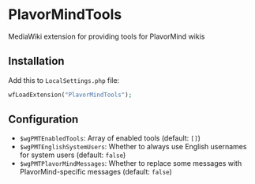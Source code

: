 # PlavorMindTools
MediaWiki extension for providing tools for PlavorMind wikis
## Installation
Add this to `LocalSettings.php` file:
```php
wfLoadExtension("PlavorMindTools");
```
## Configuration
* `$wgPMTEnabledTools`: Array of enabled tools (default: `[]`)
* `$wgPMTEnglishSystemUsers`: Whether to always use English usernames for system users (default: `false`)
* `$wgPMTPlavorMindMessages`: Whether to replace some messages with PlavorMind-specific messages (default: `false`)
